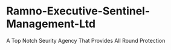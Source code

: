 # Ramno-Executive-Sentinel-Management-Ltd
A Top Notch Seurity Agency That Provides All Round Protection
